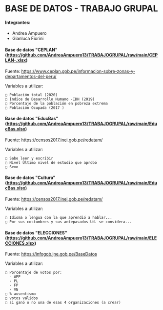 # BASE DE DATOS - TRABAJO GRUPAL



#### Integrantes:
  - Andrea Ampuero 
  - Gianluca Fiorini

#### Base de datos "CEPLAN" (https://github.com/AndreaAmpuero13/TRABAJOGRUPAL/raw/main/CEPLAN-.xlsx)

Fuente: https://www.ceplan.gob.pe/informacion-sobre-zonas-y-departamentos-del-peru/

  Variables a utilizar:
  
    ▢ Población total (2020)
    ▢ Índice de Desarrollo Humano -IDH (2019)
    ▢ Porcentaje de la población en pobreza extrema 
    ▢ Población Ocupada (2017 )

#### Base de datos "EducBas" (https://github.com/AndreaAmpuero13/TRABAJOGRUPAL/raw/main/EducBas.xlsx)

Fuente: https://censos2017.inei.gob.pe/redatam/

  Variables a utilizar:

    ▢ Sabe leer y escribir
    ▢ Nivel Último nivel de estudio que aprobó
    ▢ Sexo
    
#### Base de datos "Cultura" (https://github.com/AndreaAmpuero13/TRABAJOGRUPAL/raw/main/EducBas.xlsx)

Fuente: https://censos2017.inei.gob.pe/redatam/

  Variables a utilizar:

    ▢ Idioma o lengua con la que aprendió a hablar...
    ▢ Por sus costumbres y sus antepasados Ud. se considera...

#### Base de datos "ELECCIONES" (https://github.com/AndreaAmpuero13/TRABAJOGRUPAL/raw/main/ELECCIONES.xlsx)

Fuente: https://infogob.jne.gob.pe/BaseDatos

  Variables a utilizar:

    ▢ Porcentaje de votos por: 
      - APP
      - PL
      - FP
      - VN
    ▢ % ausentismo
    ▢ votos válidos
    ▢ si ganó o no una de esas 4 organizaciones (a crear)

   
    
